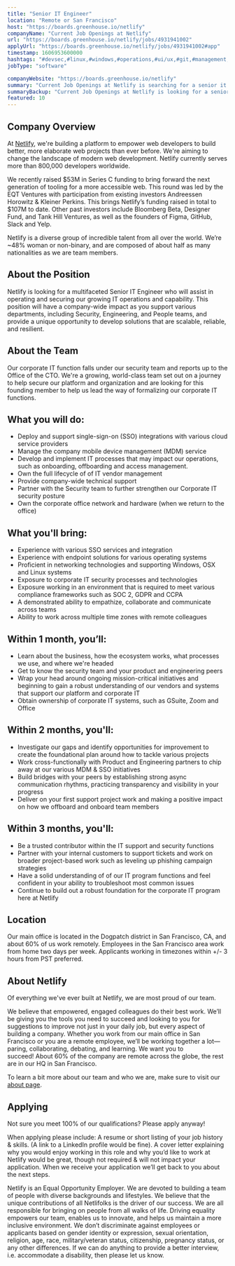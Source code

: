 ```yaml
---
title: "Senior IT Engineer"
location: "Remote or San Francisco"
host: "https://boards.greenhouse.io/netlify"
companyName: "Current Job Openings at Netlify"
url: "https://boards.greenhouse.io/netlify/jobs/4931941002"
applyUrl: "https://boards.greenhouse.io/netlify/jobs/4931941002#app"
timestamp: 1606953600000
hashtags: "#devsec,#linux,#windows,#operations,#ui/ux,#git,#management,#figma,#rest"
jobType: "software"

companyWebsite: "https://boards.greenhouse.io/netlify"
summary: "Current Job Openings at Netlify is searching for a senior it engineer that has experience with various SSO services and integration."
summaryBackup: "Current Job Openings at Netlify is looking for a senior it engineer that has experience in: #devsec, #operations, #windows."
featured: 10
---
```


## Company Overview

At [Netlify](https://www.netlify.com/about/), we're building a platform to empower web developers to build better, more elaborate web projects than ever before. We're aiming to change the landscape of modern web development. Netlify currently serves more than 800,000 developers worldwide.

We recently raised $53M in Series C funding to bring forward the next generation of tooling for a more accessible web. This round was led by the EQT Ventures with participation from existing investors Andreessen Horowitz & Kleiner Perkins. This brings Netlify’s funding raised in total to $107M to date. Other past investors include Bloomberg Beta, Designer Fund, and Tank Hill Ventures, as well as the founders of Figma, GitHub, Slack and Yelp.

Netlify is a diverse group of incredible talent from all over the world. We’re ~48% woman or non-binary, and are composed of about half as many nationalities as we are team members.

## About the Position

Netlify is looking for a multifaceted Senior IT Engineer who will assist in operating and securing our growing IT operations and capability. This position will have a company-wide impact as you support various departments, including Security, Engineering, and People teams, and provide a unique opportunity to develop solutions that are scalable, reliable, and resilient.

## About the Team

Our corporate IT function falls under our security team and reports up to the Office of the CTO. We're a growing, world-class team set out on a journey to help secure our platform and organization and are looking for this founding member to help us lead the way of formalizing our corporate IT functions.

## What you will do: 

*   Deploy and support single-sign-on (SSO) integrations with various cloud service providers
*   Manage the company mobile device management (MDM) service
*   Develop and implement IT processes that may impact our operations, such as onboarding, offboarding and access management.
*   Own the full lifecycle of of IT vendor management
*   Provide company-wide technical support
*   Partner with the Security team to further strengthen our Corporate IT security posture
*   Own the corporate office network and hardware (when we return to the office)

## What you'll bring:

*   Experience with various SSO services and integration
*   Experience with endpoint solutions for various operating systems
*   Proficient in networking technologies and supporting Windows, OSX and Linux systems
*   Exposure to corporate IT security processes and technologies
*   Exposure working in an environment that is required to meet various compliance frameworks such as SOC 2, GDPR and CCPA
*   A demonstrated ability to empathize, collaborate and communicate across teams
*   Ability to work across multiple time zones with remote colleagues

## Within 1 month, you’ll:

*   Learn about the business, how the ecosystem works, what processes we use, and where we're headed
*   Get to know the security team and your product and engineering peers
*   Wrap your head around ongoing mission-critical initiatives and beginning to gain a robust understanding of our vendors and systems that support our platform and corporate IT
*   Obtain ownership of corporate IT systems, such as GSuite, Zoom and Office

## Within 2 months, you'll:

*   Investigate our gaps and identify opportunities for improvement to create the foundational plan around how to tackle various projects
*   Work cross-functionally with Product and Engineering partners to chip away at our various MDM & SSO initiatives
*   Build bridges with your peers by establishing strong async communication rhythms, practicing transparency and visibility in your progress
*   Deliver on your first support project work and making a positive impact on how we offboard and onboard team members

## Within 3 months, you'll:

*   Be a trusted contributor within the IT support and security functions
*   Partner with your internal customers to support tickets and work on broader project-based work such as leveling up phishing campaign strategies
*   Have a solid understanding of of our IT program functions and feel confident in your ability to troubleshoot most common issues
*   Continue to build out a robust foundation for the corporate IT program here at Netlify

## Location

Our main office is located in the Dogpatch district in San Francisco, CA, and about 60% of us work remotely. Employees in the San Francisco area work from home two days per week. Applicants working in timezones within +/- 3 hours from PST preferred.

## About Netlify

Of everything we've ever built at Netlify, we are most proud of our team.

We believe that empowered, engaged colleagues do their best work. We’ll be giving you the tools you need to succeed and looking to you for suggestions to improve not just in your daily job, but every aspect of building a company. Whether you work from our main office in San Francisco or you are a remote employee, we’ll be working together a lot—paring, collaborating, debating, and learning. We want you to succeed! About 60% of the company are remote across the globe, the rest are in our HQ in San Francisco.

To learn a bit more about our team and who we are, make sure to visit our [about page](http://netlify.com/about).

## Applying

Not sure you meet 100% of our qualifications? Please apply anyway!

When applying please include: A resume or short listing of your job history & skills. (A link to a LinkedIn profile would be fine). A cover letter explaining why you would enjoy working in this role and why you’d like to work at Netlify would be great, though not required & will not impact your application. When we receive your application we’ll get back to you about the next steps.

Netlify is an Equal Opportunity Employer. We are devoted to building a team of people with diverse backgrounds and lifestyles. We believe that the unique contributions of all Netlifolks is the driver of our success. We are all responsible for bringing on people from all walks of life. Driving equality empowers our team, enables us to innovate, and helps us maintain a more inclusive environment. We don’t discriminate against employees or applicants based on gender identity or expression, sexual orientation, religion, age, race, military/veteran status, citizenship, pregnancy status, or any other differences. If we can do anything to provide a better interview, i.e. accommodate a disability, then please let us know.
